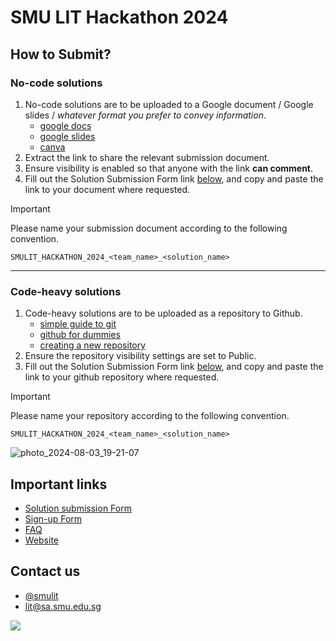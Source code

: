 # SMU LIT Hackathon 2024

## How to Submit?

### No-code solutions

1. No-code solutions are to be uploaded to a Google document / Google slides / *whatever format you prefer to convey information*. 
     * [google docs](https://www.google.com/url?sa=t&source=web&rct=j&opi=89978449&url=https://docs.google.com/&ved=2ahUKEwiq7Pvt3NiHAxUy1TgGHcE3DhgQFnoECAkQAQ&usg=AOvVaw3jmyQoQebIiWAhkJ0S1T-o)
    * [google slides](https://www.google.com/url?sa=t&source=web&rct=j&opi=89978449&url=https://docs.google.com/presentation/create&ved=2ahUKEwi4jMTs3NiHAxVFzjgGHUhhCKAQFnoECBUQAQ&usg=AOvVaw0qwAotxOEbw6--cWglYgOc)
    * [canva](https://www.canva.com/)
2. Extract the link to share the relevant submission document.
3. Ensure visibility is enabled so that anyone with the link **can comment**.
4. Fill out the Solution Submission Form link [below](#important-links), and copy and paste the link to your document where requested.

> [!IMPORTANT]
> Please name your submission document according to the following convention.
>   
> `SMULIT_HACKATHON_2024_<team_name>_<solution_name>`

---

### Code-heavy solutions

1. Code-heavy solutions are to be uploaded as a repository to Github.
      * [simple guide to git](https://rogerdudler.github.io/git-guide/)
      * [github for dummies](https://madebymade.medium.com/github-for-dummies-96f753f96a59)
      * [creating a new repository](https://docs.github.com/en/repositories/creating-and-managing-repositories/creating-a-new-repository)
2. Ensure the repository visibility settings are set to Public.
3. Fill out the Solution Submission Form link [below](#important-links), and copy and paste the link to your github repository where requested.

> [!IMPORTANT]
> Please name your repository according to the following convention.
>   
> `SMULIT_HACKATHON_2024_<team_name>_<solution_name>`

![photo_2024-08-03_19-21-07](https://github.com/user-attachments/assets/f615ec01-4237-43b1-aceb-a660d2c61f71)

## Important links

* [Solution submission Form]()
* [Sign-up Form](https://tinyurl.com/smulithackathon2024)
* [FAQ](https://docs.google.com/document/d/1wdkz1qLW-2gD-xuyWs6P3VK5dRQ8TZFWuLuYUto03sU/edit?usp=sharing)
* [Website](https://www.smulit.org/)

## Contact us

* [@smulit](https://t.me/smulit)
* [lit@sa.smu.edu.sg](https://mail.google.com/mail/u/0/?fs=1&tf=cm&source=mailto&to=lit@sa.smu.edu.sg)

![](https://media.tenor.com/x0OZJJFjCRQAAAAM/monkey-pissed.gif)
